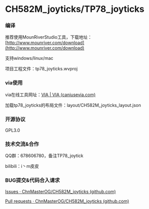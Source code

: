 # CH582M_joyticks/TP78_joyticks

### **编译**

推荐使用MounRiverStudio工具，下载地址：[http://www.mounriver.com/download](http://www.mounriver.com/download)

支持windows/linux/mac

项目工程文件：tp78_joyticks.wvproj

### **via使用**

via在线工具网址：[VIA | VIA (caniusevia.com)](https://www.caniusevia.com/)

加载tp78_joyticks的布局文件：layout/CH582M_joyticks_layout.json

### **开源协议**

GPL3.0

### **技术交流&合作**

QQ群：678606780，备注TP78_joytick

bilibili：i丶m皮皮

### **BUG提交&代码合入请求**

[Issues · ChnMasterOG/CH582M_joyticks (github.com)](https://github.com/ChnMasterOG/CH582M_joyticks/issues)

[Pull requests · ChnMasterOG/CH582M_joyticks (github.com)](https://github.com/ChnMasterOG/CH582M_joyticks/pulls)
